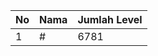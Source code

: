 | No | Nama            | Jumlah Level |
|----|-----------------|--------------|
| 1  | #    |    6781        |
